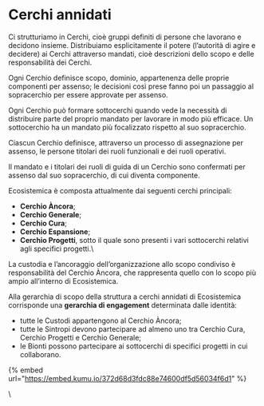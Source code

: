 # Cerchi annidati

Ci strutturiamo in Cerchi, cioè gruppi definiti di persone che lavorano e decidono insieme. Distribuiamo esplicitamente il potere (l’autorità di agire e decidere) ai Cerchi attraverso mandati, cioè descrizioni dello scopo e delle responsabilità dei Cerchi.&#x20;

Ogni Cerchio definisce scopo, dominio, appartenenza delle proprie componenti per assenso; le decisioni così prese fanno poi un passaggio al sopracerchio per essere approvate per assenso.

Ogni Cerchio può formare sottocerchi quando vede la necessità di distribuire parte del proprio mandato per lavorare in modo più efficace. Un sottocerchio ha un mandato più focalizzato rispetto al suo sopracerchio.&#x20;

Ciascun Cerchio definisce, attraverso un processo di assegnazione per assenso, le persone titolari dei ruoli funzionali e dei ruoli operativi.

Il mandato e i titolari dei ruoli di guida di un Cerchio sono confermati per assenso dal suo sopracerchio, di cui diventa componente.

Ecosistemica è composta attualmente dai seguenti cerchi principali:&#x20;

* **Cerchio Àncora**;&#x20;
* **Cerchio Generale**;&#x20;
* **Cerchio Cura**;&#x20;
* **Cerchio Espansione**;
* **Cerchio Progetti**, sotto il quale sono presenti i vari sottocerchi relativi agli specifici progetti.\


La custodia e l’ancoraggio dell’organizzazione allo scopo condiviso è responsabilità del Cerchio Àncora, che rappresenta quello con lo scopo più ampio all’interno di Ecosistemica.

Alla gerarchia di scopo della struttura a cerchi annidati di Ecosistemica corrisponde una **gerarchia di engagement** determinata dalle identità:&#x20;

* tutte le Custodi appartengono al Cerchio Àncora;
* tutte le Sintropi devono partecipare ad almeno uno tra Cerchio Cura, Cerchio Progetti e Cerchio Generale;
* le Bionti possono partecipare ai sottocerchi di specifici progetti in cui collaborano.&#x20;



{% embed url="https://embed.kumu.io/372d68d3fdc88e74600df5d56034f6d1" %}

\
